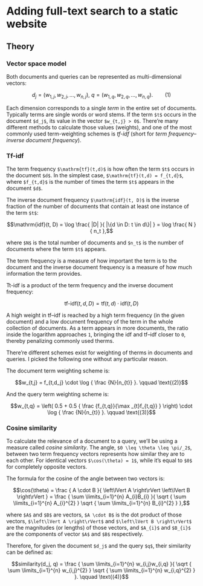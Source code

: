 <!--
tags:
  - javascript
  - hacking-web
  - information-retrieval
description: How to implement a full-text search for a static website from scratch.
-->

# Adding full-text search to a static website



## Theory

### Vector space model

Both documents and queries can be represented as multi-dimensional vectors:

```math
d_j = ( w_{1,j} ,w_{2,j} , \dotsc ,w_{n,j} ), \:
q = ( w_{1,q} ,w_{2,q} , \dotsc ,w_{n,q} ). \qquad \text{(1)}
```

Each dimension corresponds to a single _term_ in the entire set of documents. Typically terms are single words or word stems. If the term `$t$` occurs in the document `$d_j$`, its value in the vector `$w_{t,j} > 0$`. There’re many different methods to calculate those values (weights), and one of the most commonly used term-weighting schemes is _tf-idf_ (short for _term frequency–inverse document frequency_).

### Tf-idf

The term frequency `$\mathrm{tf}(t,d)$` is how often the term `$t$` occurs in the document `$d$`. In the simplest case, `$\mathrm{tf}(t,d) = f_{t,d}$`, where `$f_{t,d}$` is the number of times the term `$t$` appears in the document `$d$`.

The inverse document frequency `$\mathrm{idf}(t, D)$` is the inverse fraction of the number of documents that contain at least one instance of the term `$t$`:

```math
\mathrm{idf}(t, D) = \log \frac{ |D| }{ |\{d \in D: t \in d\}| } = \log \frac{ N }{ n_t },
```

where `$N$` is the total number of documents and `$n_t$` is the number of documents where the term `$t$` appears.

The term frequency is a measure of how important the term is to the document and the inverse document frequency is a measure of how much information the term provides.

Tt-idf is a product of the term frequency and the inverse document frequency:

```math
\text{tf-idf}(t,d,D) = \mathrm{tf}(t,d) \cdot \mathrm{idf}(t,D)
```

A high weight in tf–idf is reached by a high term frequency (in the given document) and a low document frequency of the term in the whole collection of documents. As a term appears in more documents, the ratio inside the logarithm approaches `1`, bringing the idf and tf–idf closer to `0`, thereby penalizing commonly used therms.

There’re different schemes exist for weighting of therms in documents and queries. I picked the following one without any particular reason.

The document term weighting scheme is:

```math
w_{t,j} = f_{t,d_j} \cdot \log { \frac {N}{n_{t}} }. \qquad \text{(2)}
```

And the query term weighting scheme is:

```math
w_{t,q} = \left( 0.5 + 0.5 { \frac {f_{t,q}}{\max _{t}f_{t,q}} } \right) \cdot \log { \frac {N}{n_{t}} }. \qquad \text{(3)}
```

### Cosine similarity

To calculate the relevance of a document to a query, we’ll be using a measure called _cosine similarity_. The angle, `$0 \leq \theta \leq \pi/_2$`, between two term frequency vectors represents how similar they are to each other. For identical vectors `$\cos(\theta) = 1$`, while it’s equal to `$0$` for completely opposite vectors.

The formula for the cosine of the angle between two vectors is:

```math
\cos(\theta) = \frac
{
  A \cdot B
}{
  \left\lVert A \right\rVert \left\lVert B \right\rVert
} = \frac
{
  \sum \limits_{i=1}^{n} A_{i}B_{i}
}{
  \sqrt { \sum \limits_{i=1}^{n} A_{i}^{2} }
  \sqrt { \sum \limits_{i=1}^{n} B_{i}^{2} }
},
```

where `$A$` and `$B$` are vectors, `$A \cdot B$` is the dot product of those vectors, `$\left\lVert A \right\rVert$` and `$\left\lVert B \right\rVert$` are the magnitudes (or lengths) of those vectors, and `$A_{i}$` and `$B_{i}$` are the components of vector `$A$` and `$B$` respectively.

Therefore, for given the document `$d_j$` and the query `$q$`, their similarity can be defined as:

```math
similarity(d_j, q) = \frac
{
  \sum \limits_{i=1}^{n} w_{i,j}w_{i,q}
}{
  \sqrt { \sum \limits_{i=1}^{n} w_{i,j}^{2} }
  \sqrt { \sum \limits_{i=1}^{n} w_{i,q}^{2} }
}. \qquad \text{(4)}
```
